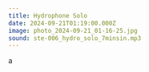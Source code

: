 ```yaml
---
title: Hydrophone Solo
date: 2024-09-21T01:19:00.000Z
image: photo_2024-09-21_01-16-25.jpg
sound: ste-006_hydro_solo_7minsin.mp3
---
```

 a
